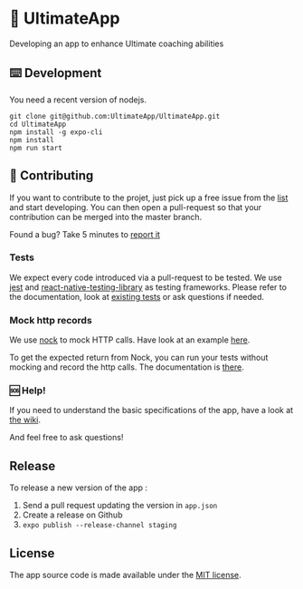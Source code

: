# 🥏 UltimateApp

Developing an app to enhance Ultimate coaching abilities

## ⌨️ Development

You need a recent version of nodejs.

```
git clone git@github.com:UltimateApp/UltimateApp.git
cd UltimateApp
npm install -g expo-cli
npm install
npm run start
```

## 👏 Contributing

If you want to contribute to the projet, just pick up a free issue from the [list](https://github.com/UltimateApp/UltimateApp/issues) and start developing. You can then open a pull-request so that your contribution can be merged into the master branch.

Found a bug? Take 5 minutes to [report it](https://github.com/UltimateApp/UltimateApp/issues/new?assignees=&labels=bug&template=bug_report.md&title=)

### Tests

We expect every code introduced via a pull-request to be tested.
We use [jest](https://jestjs.io/docs/en/tutorial-react-native) and [react-native-testing-library](https://callstack.github.io/react-native-testing-library/) as testing frameworks. Please refer to the documentation, look at [existing tests](https://github.com/UltimateApp/UltimateApp/blob/master/src/Components/DrillListPage.test.js) or ask questions if needed.

### Mock http records

We use [nock](https://github.com/nock/nock) to mock HTTP calls. Have look at an example [here](https://github.com/UltimateApp/UltimateApp/blob/master/src/Components/VimeoVideo.test.js).

To get the expected return from Nock, you can run your tests without mocking and record the http calls. The documentation is [there](https://github.com/nock/nock#recording).

### 🆘 Help! 
If you need to understand the basic specifications of the app, have a look at [the wiki](https://github.com/UltimateApp/UltimateApp/wiki).

And feel free to ask questions!

## Release

To release a new version of the app :
1. Send a pull request updating the version in `app.json`
2. Create a release on Github
3. `expo publish --release-channel staging`


## License

The app source code is made available under the [MIT license](LICENSE).
